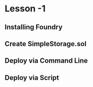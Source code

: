 # Lesson -1

## Installing Foundry

## Create SimpleStorage.sol

## Deploy via Command Line

## Deploy via Script